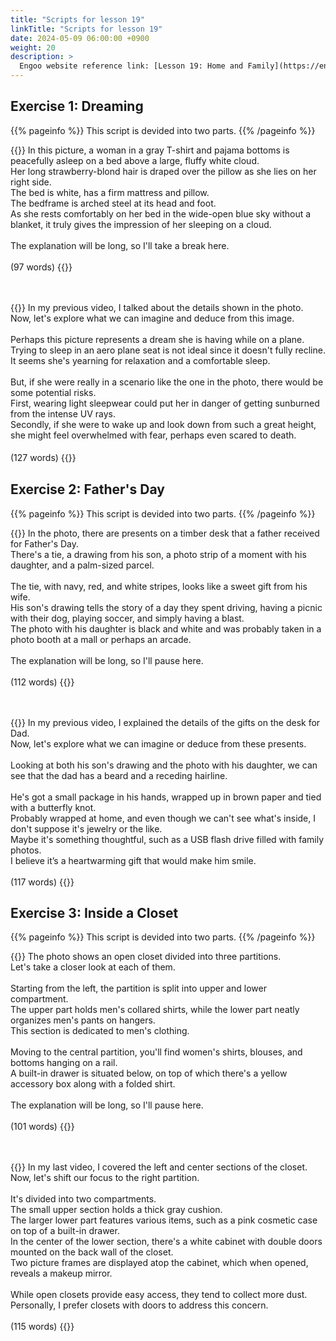 ```yaml
---
title: "Scripts for lesson 19"
linkTitle: "Scripts for lesson 19"
date: 2024-05-09 06:00:00 +0900
weight: 20
description: >
  Engoo website reference link: [Lesson 19: Home and Family](https://engoo.com/app/lessons/describing-pictures-intermediate-describing-pictures-home-and-family/W7V2OEpxEeeMP6vt6vr7SA?category_id=P_HriMOnEeifo0O-yMP42w&course_id=ZZasjsOnEeiHZVOMC0VfdA)
---
```


## Exercise 1: Dreaming

{{% pageinfo %}}
This script is devided into two parts.
{{% /pageinfo %}}

{{<card header="**1st script**">}}
In this picture, a woman in a gray T-shirt and pajama bottoms is peacefully asleep on a bed above a large, fluffy white cloud. <br/>
Her long strawberry-blond hair is draped over the pillow as she lies on her right side. <br/>
The bed is white, has a firm mattress and pillow. <br/>
The bedframe is arched steel at its head and foot.<br/>
As she rests comfortably on her bed in the wide-open blue sky without a blanket, it truly gives the impression of her sleeping on a cloud.<br/>
<br/>
The explanation will be long, so I'll take a break here.<br/>
<br/>
(97 words)
{{</card>}}

　

{{<card header="**2nd script**">}}
In my previous video, I talked about the details shown in the photo. <br/>
Now, let's explore what we can imagine and deduce from this image.<br/>
<br/>
Perhaps this picture represents a dream she is having while on a plane. <br/>
Trying to sleep in an aero plane seat is not ideal since it doesn't fully recline. <br/>
It seems she's yearning for relaxation and a comfortable sleep.<br/>
<br/>
But, if she were really in a scenario like the one in the photo, there would be some potential risks.<br/>
First, wearing light sleepwear could put her in danger of getting sunburned from the intense UV rays.  <br/>
Secondly, if she were to wake up and look down from such a great height, she might feel overwhelmed with fear, perhaps even scared to death.<br/>
<br/>
(127 words)
{{</card>}}
　

## Exercise 2: Father's Day

{{% pageinfo %}}
This script is devided into two parts.
{{% /pageinfo %}}

{{<card header="**1st script**">}}
In the photo, there are presents on a timber desk that a father received for Father's Day. <br/>
There's a tie, a drawing from his son, a photo strip of a moment with his daughter, and a palm-sized parcel. <br/>
<br/>
The tie, with navy, red, and white stripes, looks like a sweet gift from his wife.<br/>
His son's drawing tells the story of a day they spent driving, having a picnic with their dog, playing soccer, and simply having a blast.<br/>
The photo with his daughter is black and white and was probably taken in a photo booth at a mall or perhaps an arcade.<br/>
<br/>
The explanation will be long, so I'll pause here.<br/>
<br/>
(112 words)
{{</card>}}

　

{{<card header="**2nd script**">}}
In my previous video, I explained the details of the gifts on the desk for Dad. <br/>
Now, let's explore what we can imagine or deduce from these presents.<br/>
<br/>
Looking at both his son's drawing and the photo with his daughter, we can see that the dad has a beard and a receding hairline. <br/>
<br/>
He's got a small package in his hands, wrapped up in brown paper and tied with a butterfly knot. <br/>
Probably wrapped at home, and even though we can't see what's inside, I don't suppose it's jewelry or the like.<br/>
Maybe it's something thoughtful, such as a USB flash drive filled with family photos. <br/>
I believe it’s a heartwarming gift that would make him smile.<br/>
<br/>
(117 words)
{{</card>}}

## Exercise 3: Inside a Closet

{{% pageinfo %}}
This script is devided into two parts.
{{% /pageinfo %}}

{{<card header="**1st script**">}}
The photo shows an open closet divided into three partitions. <br/>
Let's take a closer look at each of them.<br/>
<br/>
Starting from the left, the partition is split into upper and lower compartment. <br/>
The upper part holds men's collared shirts, while the lower part neatly organizes men's pants on hangers. <br/>
This section is dedicated to men's clothing.<br/>
<br/>
Moving to the central partition, you'll find women's shirts, blouses, and bottoms hanging on a rail. <br/>
A built-in drawer is situated below, on top of which there's a yellow accessory box along with a folded shirt.<br/>
<br/>
The explanation will be long, so I'll pause here.<br/>
<br/>
(101 words)
{{</card>}}

　

{{<card header="**2nd script**">}}
In my last video, I covered the left and center sections of the closet. <br/>
Now, let's shift our focus to the right partition.<br/>
<br/>
It's divided into two compartments. <br/>
The small upper section holds a thick gray cushion. <br/>
The larger lower part features various items, such as a pink cosmetic case on top of a built-in drawer.<br/>
In the center of the lower section, there's a white cabinet with double doors mounted on the back wall of the closet.<br/>
Two picture frames are displayed atop the cabinet, which when opened, reveals a makeup mirror.<br/>
<br/>
While open closets provide easy access, they tend to collect more dust. <br/>
Personally, I prefer closets with doors to address this concern. <br/>
<br/>
(115 words)
{{</card>}}

